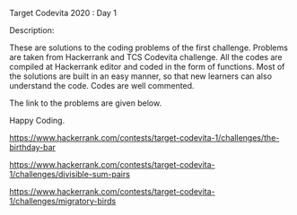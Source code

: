 Target Codevita 2020 :  Day 1

Description: 

These are solutions to the coding problems of the first challenge. Problems are taken from Hackerrank and TCS Codevita challenge. All the codes are compiled at Hackerrank editor and coded in the form of functions. Most of the solutions are built in an easy manner, so that new learners can also understand the code. Codes are well commented.

The link to the problems are given below.   

Happy Coding.

https://www.hackerrank.com/contests/target-codevita-1/challenges/the-birthday-bar

https://www.hackerrank.com/contests/target-codevita-1/challenges/divisible-sum-pairs

https://www.hackerrank.com/contests/target-codevita-1/challenges/migratory-birds
